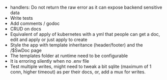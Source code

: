 * handlers: Do not return the raw error as it can expose backend sensitive data
* Write tests
* Add comments / godoc
* CRUD on docs
* Equivalent of apply of kubernetes with a yml that people can get a doc, edit and apply or just apply to create
* Style the app with template inheritance (header/footer) and the /$SwDoc page
* The templates folder at runtime need to be configurable
* It is erroring silently when no .env file
* Test multiple writes, might need to tweak a bit sqlite (maximum of 1 conn, higher timeout) as per their docs, or, add a mux for writes.
